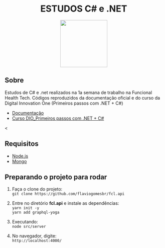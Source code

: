 <div align="center">
    <h1>ESTUDOS C# e .NET</h1>
    <img width=150 src='https://www.aboutfarma.com.br/images/materias/2019/04/1023623288_Funcional_health_logo_451.png'>
</div>


## Sobre 

Estudos de C# e .net realizados na 1a semana de trabalho na Funcional Health Tech. Códigos reproduzidos da documentação oficial e do curso da Digital Innovation One (Primeiros passos com .NET + C#)
- [Documentação](https://docs.microsoft.com/pt-br/dotnet/csharp/) <br>
- [Curso DIO_Primeiros passos com .NET + C#](https://web.digitalinnovation.one/course/primeiros-passos-com-net-c/learning/21dba689-4655-48a6-b2b6-89a353220b16/)

<
## Requisitos
- [Node.js](https://nodejs.org/en/download/) <br>
- [Mongo](https://www.mongodb.com/try/download/community)


## Preparando o projeto para rodar

1. Faça o clone do projeto: <br>
    ```git clone https://github.com/flaviogomesbr/fcl.api```

2. Entre no diretório **fcl.api** e instale as dependências: <br>
    ```yarn init -y``` <br>
    ```yarn add graphql-yoga```

3. Executando: <br>
    ```node src/server``` <br>

4. No navegador, digite: <br>
    ```http://localhost:4000/``` <br>
    
>
